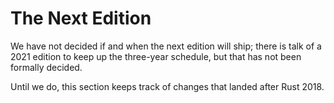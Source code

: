 # The Next Edition

We have not decided if and when the next edition will ship; there is talk of
a 2021 edition to keep up the three-year schedule, but that has not been
formally decided.

Until we do, this section keeps track of changes that landed after Rust 2018.